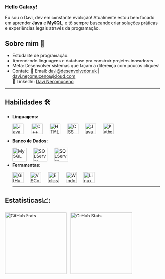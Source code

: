 ### Hello Galaxy!

Eu sou o Davi, dev em constante evolução! Atualmente estou bem focado em aprender **Java** e **MySQL**, e tô sempre buscando criar soluções práticas e experiências legais através da programação.

<!---
davimp3/davimp3 is a ✨ special ✨ repository because its `README.md` (this file) appears on your GitHub profile.
You can click the Preview link to take a look at your changes.
--->
## Sobre mim 🤖
- Estudante de programação.
-  Aprendendo linguagens e database pra construir projetos inovadores.
-  Meta: Desenvolver sistemas que façam a diferença com poucos cliques!
-  Contato:
    📧 Email: [davi@desenvolvedor.uk](mailto:davi@desenvolvedor.uk) | [davi.nepomuceno@icloud.com](mailto:davi.nepomuceno@icloud.com)  
    💼 LinkedIn: [Davi Nepomuceno](https://br.linkedin.com/in/davi-nepomuceno-30a8b9327)    

  
    

---



## Habilidades 🛠️
- **Linguagens:**   
    
   <img   
    align="left"
    alt="Java"  
    title="Java"  
    width="35px"
    style="padding-right:25px"
    src="https://cdn.jsdelivr.net/gh/devicons/devicon@latest/icons/java/java-original.svg" />

    <img
    align="left"
    alt="C++"
    title="C++"
    width="35px"
    style="padding-right:20px"
    src="https://cdn.jsdelivr.net/gh/devicons/devicon@latest/icons/cplusplus/cplusplus-plain.svg" />
    
    <img
    align="left"
    alt="HTML"
    title="HTML"
    width="35px"
    style="padding-right:20px" src="https://cdn.jsdelivr.net/gh/devicons/devicon@latest/icons/html5/html5-original.svg" />
    
    <img
    align="left"
    alt="CSS"
    title="CSS"
    width="35px"
    style="padding-right:20px"
    src="https://cdn.jsdelivr.net/gh/devicons/devicon@latest/icons/css3/css3-original.svg" />
    
    <img   
    align="left"  
    alt="JavaScript"  
    title="JavaScript"  
    width="35px"
    style="padding-right:20px"
    src="https://cdn.jsdelivr.net/gh/devicons/devicon@latest/icons/javascript/javascript-plain.svg" /> 
    
    <img
    align="left"
    alt="Python"
    title="Python"
    width="35px"
    style="padding-right:20px"
    src="https://cdn.jsdelivr.net/gh/devicons/devicon@latest/icons/python/python-original.svg" />
       
    <br/>
    <br/>
    
 - **Banco de Dados:**
    
    <img
    align="left"
    alt="MySQL"
    title="MySQL"
    width="45px"
    style="padding-right:20px"
    src="https://cdn.jsdelivr.net/gh/devicons/devicon@latest/icons/mysql/mysql-original-wordmark.svg" />

    <img
    align="left"
    alt="SQLServer"
    title="SQLServer"
    width="45px"
    style="padding-right:20px"
    src="https://cdn.jsdelivr.net/gh/devicons/devicon@latest/icons/microsoftsqlserver/microsoftsqlserver-plain-wordmark.svg" />
    
    <img
    align="left"
    alt="SQLServer"
    title="SQLServer"
    width="45px"
    style="padding-right:20px"
    src="https://cdn.jsdelivr.net/gh/devicons/devicon@latest/icons/oracle/oracle-original.svg" />
    
    <br/>
    <br/>
    
  - **Ferramentas:**
    
    <img
    align="left"
    alt="GitHub"
    title="GitHub"
    width="35px"
    style="padding-right:20px"
    src="https://cdn.jsdelivr.net/gh/devicons/devicon@latest/icons/github/github-original.svg" />

    <img
    align="left"
    alt="VSCode"
    title="VSCode"
    width="35px"
    style="padding-right:20px"
    src="https://cdn.jsdelivr.net/gh/devicons/devicon@latest/icons/vscode/vscode-original.svg" />
    
    <img
    align="left"
    alt="Eclipse"
    title="Eclipse"
    width="35px"
    style="padding-right:20px"
    src="https://cdn.jsdelivr.net/gh/devicons/devicon@latest/icons/eclipse/eclipse-original.svg" />
    
    <img
    align="left"
    alt="Windows"
    title="Windows"
    width="35px"
    style="padding-right:20px"
    src="https://cdn.jsdelivr.net/gh/devicons/devicon@latest/icons/windows11/windows11-original.svg" />
    
    <img
    align="left"
    alt="Linux"
    title="Linux"
    width="35px"
    style="padding-right:20px"
    src="https://cdn.jsdelivr.net/gh/devicons/devicon@latest/icons/linux/linux-original.svg" />
    
    <br/>
    <br/>
    
    ---
    
## Estatísticas📈:
 
  <p>
   <img 
    align="left" 
    alt="GitHub Stats" 
    height="200" 
    style="padding-right: 10px;" 
    src="https://github-readme-stats.vercel.app/api?username=davimp3&show_icons=true&theme=shadow_green&include_all_commits=true&locale=pt-br"
    />

   <img 
    align="left" 
    alt="GitHub Stats" 
    height="200" 
    src="https://github-readme-stats.vercel.app/api/top-langs/?username=davimp3&theme=shadow_green&layout=compact&custom_title=Tecnologias&langs_count=9"
   />
  <p/>
   

  
